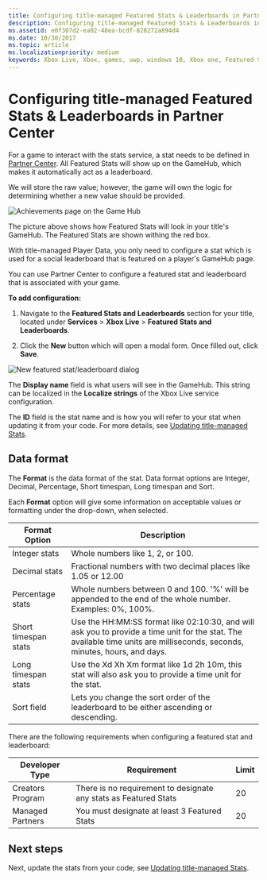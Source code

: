 ```yaml
---
title: Configuring title-managed Featured Stats & Leaderboards in Partner Center
description: Configuring title-managed Featured Stats & Leaderboards in Partner Center.
ms.assetid: e0f307d2-ea02-48ea-bcdf-828272a894d4
ms.date: 10/30/2017
ms.topic: article
ms.localizationpriority: medium
keywords: Xbox Live, Xbox, games, uwp, windows 10, Xbox one, Featured Stats and leaderboards, leaderboards, title-managed Stats, Partner Center
---
```


# Configuring title-managed Featured Stats & Leaderboards in Partner Center

<!--
this article =
https://docs.microsoft.com/gaming/xbox-live/
configure-xbl/dev-center/featured-stats-and-leaderboards
 -->

For a game to interact with the stats service, a stat needs to be defined in [Partner Center](https://partner.microsoft.com/dashboard).
All Featured Stats will show up on the GameHub, which makes it automatically act as a leaderboard.

We will store the raw value; however, the game will own the logic for determining whether a new value should be provided.

![Achievements page on the Game Hub](live-featured-stats-and-leaderboards-images/featured-stats-and-leaderboards-2.png)

The picture above shows how Featured Stats will look in your title's GameHub.
The Featured Stats are shown withing the red box.

With title-managed Player Data, you only need to configure a stat which is used for a social leaderboard that is featured on a player's GameHub page.

You can use Partner Center to configure a featured stat and leaderboard that is associated with your game.


**To add configuration:**

1. Navigate to the **Featured Stats and Leaderboards** section for your title, located under **Services** > **Xbox Live** > **Featured Stats and Leaderboards**.

2. Click the **New** button which will open a modal form. Once filled out, click **Save**.

![New featured stat/leaderboard dialog](live-featured-stats-and-leaderboards-images/featured-stats.png)

The **Display name** field is what users will see in the GameHub.
This string can be localized in the **Localize strings** of the Xbox Live service configuration.

The **ID** field is the stat name and is how you will refer to your stat when updating it from your code.
For more details, see [Updating title-managed Stats](../how-to/live-stats-tm-updating.md).


## Data format

The **Format** is the data format of the stat.
Data format options are Integer, Decimal, Percentage, Short timespan, Long timespan and Sort.

Each **Format** option will give some information on acceptable values or formatting under the drop-down, when selected.

| Format Option | Description |
|---------|-------------|
| Integer stats | Whole numbers like 1, 2, or 100. |
| Decimal stats | Fractional numbers with two decimal places like 1.05 or 12.00 |
| Percentage stats | Whole numbers between 0 and 100. '%' will be appended to the end of the whole number. Examples: 0%, 100%. |
| Short timespan stats | Use the HH:MM:SS format like 02:10:30, and will ask you to provide a time unit for the stat. The available time units are milliseconds, seconds, minutes, hours, and days. |
| Long timespan stats | Use the Xd Xh Xm format like 1d 2h 10m, this stat will also ask you to provide a time unit for the stat. |
| Sort field | Lets you change the sort order of the leaderboard to be either ascending or descending. |

There are the following requirements when configuring a featured stat and leaderboard:

| Developer Type | Requirement | Limit |
|----------------|-------------|-------|
| Creators Program | There is no requirement to designate any stats as Featured Stats | 20 |
| Managed Partners | You must designate at least 3 Featured Stats | 20 |


## Next steps

Next, update the stats from your code; see [Updating title-managed Stats](../how-to/live-stats-tm-updating.md).
